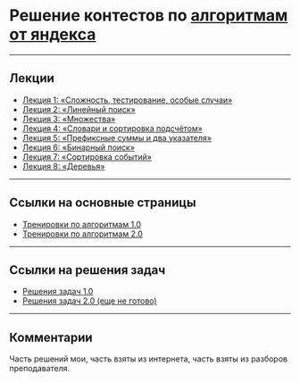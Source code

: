 # Решение контестов по [алгоритмам от яндекса](https://yandex.ru/yaintern/algorithm-training_1)

---
## Лекции

- [Лекция 1: «Сложность, тестирование, особые случаи»](https://www.youtube.com/watch?v=QLhqYNsPIVo)
- [Лекция 2: «Линейный поиск»](https://www.youtube.com/watch?v=SKwB41FrGgU)
- [Лекция 3: «Множества»](https://www.youtube.com/watch?v=PUpmV2ieIHA&t=2678s)
- [Лекция 4: «Словари и сортировка подсчётом»](https://www.youtube.com/watch?v=Nb5mW1yWVSs)
- [Лекция 5: «Префиксные суммы и два указателя»](https://www.youtube.com/watch?v=de28y8Dcvkg&t=713s)
- [Лекция 6: «Бинарный поиск»](https://www.youtube.com/watch?v=YENpZexHfuk&t=247s)
- [Лекция 7: «Сортировка событий»](https://www.youtube.com/watch?v=hGixDBO-p6Q)
- [Лекция 8: «Деревья»](https://www.youtube.com/watch?v=lEJzqHgyels)

---
## Ссылки на основные страницы

- [Тренировки по алгоритмам 1.0](https://yandex.ru/yaintern/algorithm-training_1)
- [Тренировки по алгоритмам 2.0](https://yandex.ru/yaintern/algorithm-training)

---
## Ссылки на решения задач

- [Решения задач 1.0](https://github.com/OkhotnikovFN/Yandex-Algorithms/tree/main/trainings_1.0)
- [Решения задач 2.0 (еще не готово)]()
---
## Комментарии

Часть решений мои, часть взяты из интернета, часть взяты из разборов преподавателя.
